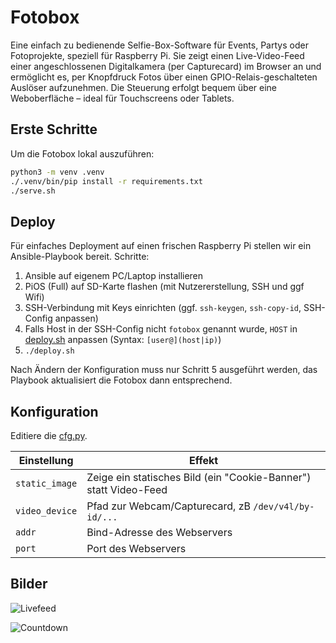 # Fotobox

Eine einfach zu bedienende Selfie-Box-Software für Events, Partys oder Fotoprojekte, speziell für Raspberry Pi.
Sie zeigt einen Live-Video-Feed einer angeschlossenen Digitalkamera (per Capturecard) im Browser an und ermöglicht es, per Knopfdruck Fotos über einen GPIO-Relais-geschalteten Auslöser aufzunehmen.
Die Steuerung erfolgt bequem über eine Weboberfläche – ideal für Touchscreens oder Tablets.

## Erste Schritte

Um die Fotobox lokal auszuführen:

```sh
python3 -m venv .venv
./.venv/bin/pip install -r requirements.txt
./serve.sh
```

## Deploy

Für einfaches Deployment auf einen frischen Raspberry Pi stellen wir ein Ansible-Playbook bereit.
Schritte:

1. Ansible auf eigenem PC/Laptop installieren
2. PiOS (Full) auf SD-Karte flashen (mit Nutzererstellung, SSH und ggf Wifi)
3. SSH-Verbindung mit Keys einrichten (ggf. `ssh-keygen`, `ssh-copy-id`, SSH-Config anpassen)
4. Falls Host in der SSH-Config nicht `fotobox` genannt wurde, `HOST` in [deploy.sh](/deploy.sh) anpassen (Syntax: `[user@](host|ip)`)
5. `./deploy.sh`

Nach Ändern der Konfiguration muss nur Schritt 5 ausgeführt werden, das Playbook aktualisiert die Fotobox dann entsprechend.

## Konfiguration

Editiere die [cfg.py](/src/cfg.py).

| Einstellung | Effekt |
|---|---|
| `static_image` | Zeige ein statisches Bild (ein "Cookie-Banner") statt Video-Feed |
| `video_device` | Pfad zur Webcam/Capturecard, zB `/dev/v4l/by-id/...` |
| `addr` | Bind-Adresse des Webservers |
| `port` | Port des Webservers |

## Bilder

![Livefeed](/images/livefeed.png)

![Countdown](/images/countdown.png)

